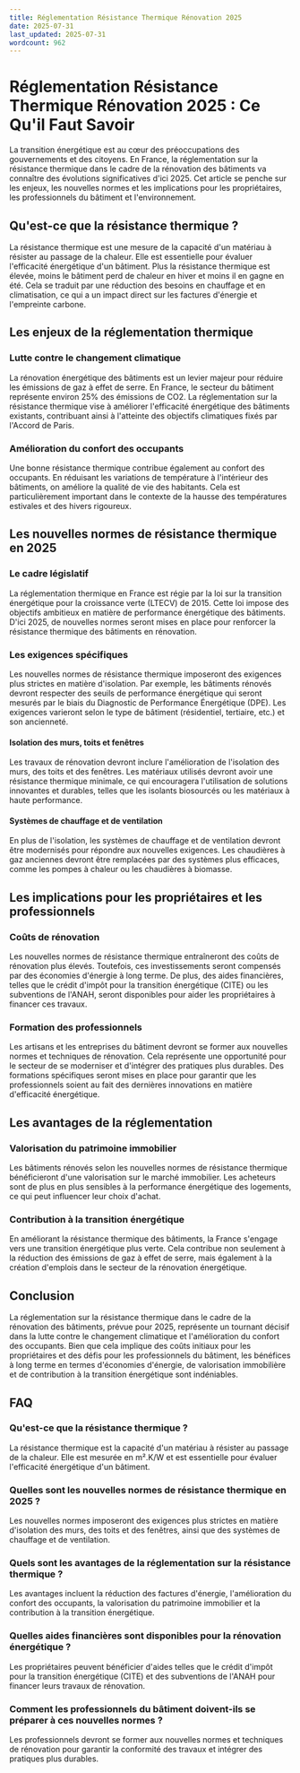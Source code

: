 ```yaml
---
title: Réglementation Résistance Thermique Rénovation 2025
date: 2025-07-31
last_updated: 2025-07-31
wordcount: 962
---
```


# Réglementation Résistance Thermique Rénovation 2025 : Ce Qu'il Faut Savoir

La transition énergétique est au cœur des préoccupations des gouvernements et des citoyens. En France, la réglementation sur la résistance thermique dans le cadre de la rénovation des bâtiments va connaître des évolutions significatives d'ici 2025. Cet article se penche sur les enjeux, les nouvelles normes et les implications pour les propriétaires, les professionnels du bâtiment et l'environnement.

## Qu'est-ce que la résistance thermique ?

La résistance thermique est une mesure de la capacité d'un matériau à résister au passage de la chaleur. Elle est essentielle pour évaluer l'efficacité énergétique d'un bâtiment. Plus la résistance thermique est élevée, moins le bâtiment perd de chaleur en hiver et moins il en gagne en été. Cela se traduit par une réduction des besoins en chauffage et en climatisation, ce qui a un impact direct sur les factures d'énergie et l'empreinte carbone.

## Les enjeux de la réglementation thermique

### Lutte contre le changement climatique

La rénovation énergétique des bâtiments est un levier majeur pour réduire les émissions de gaz à effet de serre. En France, le secteur du bâtiment représente environ 25% des émissions de CO2. La réglementation sur la résistance thermique vise à améliorer l'efficacité énergétique des bâtiments existants, contribuant ainsi à l'atteinte des objectifs climatiques fixés par l'Accord de Paris.

### Amélioration du confort des occupants

Une bonne résistance thermique contribue également au confort des occupants. En réduisant les variations de température à l'intérieur des bâtiments, on améliore la qualité de vie des habitants. Cela est particulièrement important dans le contexte de la hausse des températures estivales et des hivers rigoureux.

## Les nouvelles normes de résistance thermique en 2025

### Le cadre législatif

La réglementation thermique en France est régie par la loi sur la transition énergétique pour la croissance verte (LTECV) de 2015. Cette loi impose des objectifs ambitieux en matière de performance énergétique des bâtiments. D'ici 2025, de nouvelles normes seront mises en place pour renforcer la résistance thermique des bâtiments en rénovation.

### Les exigences spécifiques

Les nouvelles normes de résistance thermique imposeront des exigences plus strictes en matière d'isolation. Par exemple, les bâtiments rénovés devront respecter des seuils de performance énergétique qui seront mesurés par le biais du Diagnostic de Performance Énergétique (DPE). Les exigences varieront selon le type de bâtiment (résidentiel, tertiaire, etc.) et son ancienneté.

#### Isolation des murs, toits et fenêtres

Les travaux de rénovation devront inclure l'amélioration de l'isolation des murs, des toits et des fenêtres. Les matériaux utilisés devront avoir une résistance thermique minimale, ce qui encouragera l'utilisation de solutions innovantes et durables, telles que les isolants biosourcés ou les matériaux à haute performance.

#### Systèmes de chauffage et de ventilation

En plus de l'isolation, les systèmes de chauffage et de ventilation devront être modernisés pour répondre aux nouvelles exigences. Les chaudières à gaz anciennes devront être remplacées par des systèmes plus efficaces, comme les pompes à chaleur ou les chaudières à biomasse.

## Les implications pour les propriétaires et les professionnels

### Coûts de rénovation

Les nouvelles normes de résistance thermique entraîneront des coûts de rénovation plus élevés. Toutefois, ces investissements seront compensés par des économies d'énergie à long terme. De plus, des aides financières, telles que le crédit d'impôt pour la transition énergétique (CITE) ou les subventions de l'ANAH, seront disponibles pour aider les propriétaires à financer ces travaux.

### Formation des professionnels

Les artisans et les entreprises du bâtiment devront se former aux nouvelles normes et techniques de rénovation. Cela représente une opportunité pour le secteur de se moderniser et d'intégrer des pratiques plus durables. Des formations spécifiques seront mises en place pour garantir que les professionnels soient au fait des dernières innovations en matière d'efficacité énergétique.

## Les avantages de la réglementation

### Valorisation du patrimoine immobilier

Les bâtiments rénovés selon les nouvelles normes de résistance thermique bénéficieront d'une valorisation sur le marché immobilier. Les acheteurs sont de plus en plus sensibles à la performance énergétique des logements, ce qui peut influencer leur choix d'achat.

### Contribution à la transition énergétique

En améliorant la résistance thermique des bâtiments, la France s'engage vers une transition énergétique plus verte. Cela contribue non seulement à la réduction des émissions de gaz à effet de serre, mais également à la création d'emplois dans le secteur de la rénovation énergétique.

## Conclusion

La réglementation sur la résistance thermique dans le cadre de la rénovation des bâtiments, prévue pour 2025, représente un tournant décisif dans la lutte contre le changement climatique et l'amélioration du confort des occupants. Bien que cela implique des coûts initiaux pour les propriétaires et des défis pour les professionnels du bâtiment, les bénéfices à long terme en termes d'économies d'énergie, de valorisation immobilière et de contribution à la transition énergétique sont indéniables.

## FAQ

### Qu'est-ce que la résistance thermique ?

La résistance thermique est la capacité d'un matériau à résister au passage de la chaleur. Elle est mesurée en m².K/W et est essentielle pour évaluer l'efficacité énergétique d'un bâtiment.

### Quelles sont les nouvelles normes de résistance thermique en 2025 ?

Les nouvelles normes imposeront des exigences plus strictes en matière d'isolation des murs, des toits et des fenêtres, ainsi que des systèmes de chauffage et de ventilation.

### Quels sont les avantages de la réglementation sur la résistance thermique ?

Les avantages incluent la réduction des factures d'énergie, l'amélioration du confort des occupants, la valorisation du patrimoine immobilier et la contribution à la transition énergétique.

### Quelles aides financières sont disponibles pour la rénovation énergétique ?

Les propriétaires peuvent bénéficier d'aides telles que le crédit d'impôt pour la transition énergétique (CITE) et des subventions de l'ANAH pour financer leurs travaux de rénovation.

### Comment les professionnels du bâtiment doivent-ils se préparer à ces nouvelles normes ?

Les professionnels devront se former aux nouvelles normes et techniques de rénovation pour garantir la conformité des travaux et intégrer des pratiques plus durables.